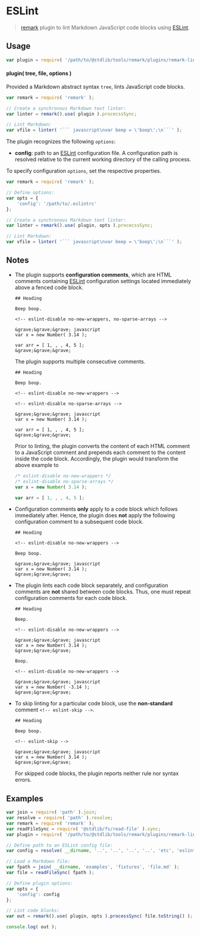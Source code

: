 # ESLint

> [remark][remark] plugin to lint Markdown JavaScript code blocks using [ESLint][eslint].


<section class="usage">

## Usage

``` javascript
var plugin = require( '/path/to/@stdlib/tools/remark/plugins/remark-lint-eslint' );
```

#### plugin( tree, file, options )

Provided a Markdown abstract syntax `tree`, lints JavaScript code blocks.

``` javascript
var remark = require( 'remark' );

// Create a synchronous Markdown text linter:
var linter = remark().use( plugin ).procecssSync;

// Lint Markdown:
var vfile = linter( '``` javascript\nvar beep = \'boop\';\n```' );
```

The plugin recognizes the following `options`:

* __config__: path to an [ESLint][eslint] configuration file. A configuration path is resolved relative to the current working directory of the calling process.

To specify configuration `options`, set the respective properties.

``` javascript
var remark = require( 'remark' );

// Define options:
var opts = {
    'config': '/path/to/.eslintrc'
};

// Create a synchronous Markdown text linter:
var linter = remark().use( plugin, opts ).procecssSync;

// Lint Markdown:
var vfile = linter( '``` javascript\nvar beep = \'boop\';\n```' );
```

</section>

<!-- /.usage -->


<section class="notes">

## Notes

* The plugin supports __configuration comments__, which are HTML comments containing [ESLint][eslint] configuration settings located immediately above a fenced code block.

  ``` text
  ## Heading

  Beep boop.

  <!-- eslint-disable no-new-wrappers, no-sparse-arrays -->

  &grave;&grave;&grave; javascript
  var x = new Number( 3.14 );

  var arr = [ 1, , , 4, 5 ];
  &grave;&grave;&grave;
  ```

  The plugin supports multiple consecutive comments.

  ``` text
  ## Heading

  Beep boop.

  <!-- eslint-disable no-new-wrappers -->

  <!-- eslint-disable no-sparse-arrays -->

  &grave;&grave;&grave; javascript
  var x = new Number( 3.14 );

  var arr = [ 1, , , 4, 5 ];
  &grave;&grave;&grave;
  ```

  Prior to linting, the plugin converts the content of each HTML comment to a JavaScript comment and prepends each comment to the content inside the code block. Accordingly, the plugin would transform the above example to

  <!-- eslint-disable no-new-wrappers, no-sparse-arrays -->

  ``` javascript
  /* eslint-disable no-new-wrappers */
  /* eslint-disable no-sparse-arrays */
  var x = new Number( 3.14 );

  var arr = [ 1, , , 4, 5 ];
  ```

* Configuration comments __only__ apply to a code block which follows immediately after. Hence, the plugin does __not__ apply the following configuration comment to a subsequent code block.

  ``` text
  ## Heading

  <!-- eslint-disable no-new-wrappers -->

  Beep boop.

  &grave;&grave;&grave; javascript
  var x = new Number( 3.14 );
  &grave;&grave;&grave;
  ```

* The plugin lints each code block separately, and configuration comments are __not__ shared between code blocks. Thus, one must repeat configuration comments for each code block.

  ``` text
  ## Heading

  Beep.

  <!-- eslint-disable no-new-wrappers -->

  &grave;&grave;&grave; javascript
  var x = new Number( 3.14 );
  &grave;&grave;&grave;

  Boop.

  <!-- eslint-disable no-new-wrappers -->

  &grave;&grave;&grave; javascript
  var x = new Number( -3.14 );
  &grave;&grave;&grave;
  ```

* To skip linting for a particular code block, use the __non-standard__ comment `<!-- eslint-skip -->`.

  ``` text
  ## Heading

  Beep boop.

  <!-- eslint-skip -->

  &grave;&grave;&grave; javascript
  var x = new Number( 3.14 );
  &grave;&grave;&grave;
  ```

  For skipped code blocks, the plugin reports neither rule nor syntax errors.


</section>

<!-- /.notes -->


<section class="examples">

## Examples

``` javascript
var join = require( 'path' ).join;
var resolve = require( 'path' ).resolve;
var remark = require( 'remark' );
var readFileSync = require( '@stdlib/fs/read-file' ).sync;
var plugin = require( '/path/to/@stdlib/tools/remark/plugins/remark-lint-eslint' );

// Define path to an ESLint config file:
var config = resolve( __dirname, '..', '..', '..', '..', 'etc', 'eslint', '.eslintrc.markdown.js' );

// Load a Markdown file:
var fpath = join( __dirname, 'examples', 'fixtures', 'file.md' );
var file = readFileSync( fpath );

// Define plugin options:
var opts = {
    'config': config
};

// Lint code blocks:
var out = remark().use( plugin, opts ).processSync( file.toString() ); // eslint-disable-line no-sync

console.log( out );
```

</section>

<!-- /.examples -->


<section class="links">

[remark]: https://github.com/wooorm/remark
[eslint]: http://eslint.org/

</section>

<!-- /.links -->
